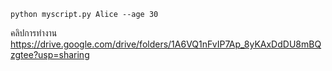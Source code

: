 ```
python myscript.py Alice --age 30

```
คลิปการทำงาน https://drive.google.com/drive/folders/1A6VQ1nFvIP7Ap_8yKAxDdDU8mBQzgtee?usp=sharing
